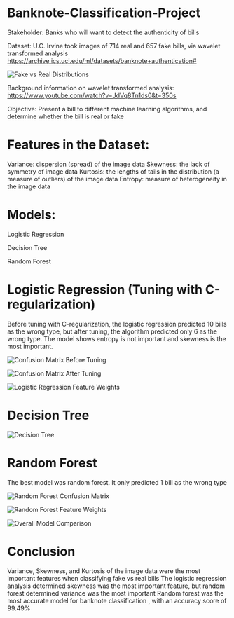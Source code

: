 # Banknote-Classification-Project

Stakeholder: Banks who will want to detect the authenticity of bills

Dataset: U.C. Irvine took images of 714 real and 657 fake bills, via wavelet transformed analysis 
https://archive.ics.uci.edu/ml/datasets/banknote+authentication#

![Fake vs Real Distributions](https://i.imgur.com/UJujjDt.png)

Background information on wavelet transformed analysis: 
https://www.youtube.com/watch?v=JdVq8Tn1ds0&t=350s

Objective: Present a bill to different machine learning algorithms, and determine whether the bill is real or fake 

# Features in the Dataset: 
Variance: dispersion (spread) of the image data
Skewness: the lack of symmetry of image data
Kurtosis: the lengths of tails in the distribution (a measure of outliers) of the image data
Entropy: measure of heterogeneity in the image data

 # Models:
Logistic Regression 

Decision Tree 

Random Forest 

# Logistic Regression (Tuning with C-regularization)
Before tuning with C-regularization, the logistic regression predicted 10 bills as the wrong type, but after tuning, the algorithm predicted only 6 as the wrong type. The model shows entropy is not important and skewness is the most important.

![Confusion Matrix Before Tuning](https://i.imgur.com/YMeT8by.png)

![Confusion Matrix After Tuning](https://i.imgur.com/hzxApBB.png)

![Logistic Regression Feature Weights](https://i.imgur.com/8p7R3Tw.png)

# Decision Tree

![Decision Tree](https://i.imgur.com/usZ9Kv3.png)

# Random Forest 
The best model  was random forest. It only predicted 1 bill as the wrong type 

![Random Forest Confusion Matrix](https://i.imgur.com/gjhZ433.png)

![Random Forest Feature Weights](https://i.imgur.com/d3A1NSo.png) 

![Overall Model Comparison](https://i.imgur.com/c9KPl4X.png)

# Conclusion 
Variance, Skewness, and Kurtosis of the image data were the most important features when classifying fake vs real bills
The logistic regression analysis determined skewness was the most important feature, but random forest determined variance was the most important 
Random forest was the most accurate model for banknote classification , with an accuracy score of 99.49%
